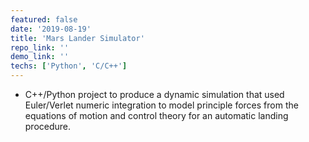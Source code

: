 ```yaml
---
featured: false
date: '2019-08-19'
title: 'Mars Lander Simulator'
repo_link: ''
demo_link: ''
techs: ['Python', 'C/C++']
---
```

- C++/Python project to produce a dynamic simulation that used Euler/Verlet numeric integration to model principle forces from the equations of motion and control theory for an automatic landing procedure.
